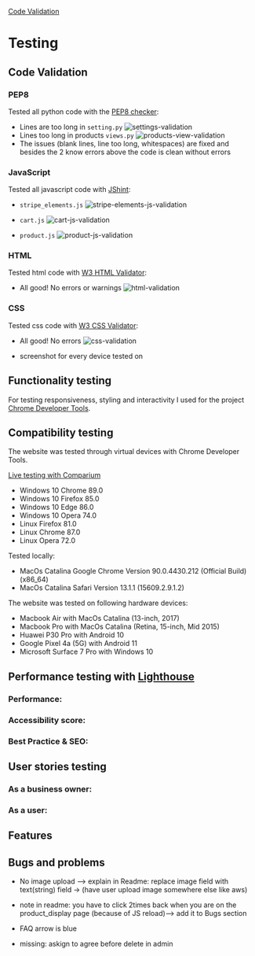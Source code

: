 [Code Validation](#code-validation)

# Testing

## Code Validation
### PEP8
Tested all python code with the [PEP8 checker](http://pep8online.com/):
- Lines are too long in `setting.py`
![settings-validation](readme-files/code-validation/settings-validation.png)
- Lines too long in products `views.py`
![products-view-validation](readme-files/code-validation/products-view-validation.png)
- The issues (blank lines, line too long, whitespaces) are fixed and besides the 2 know errors above the code is clean without errors

### JavaScript
Tested all javascript code with [JShint](https://jshint.com/):
- `stripe_elements.js`
![stripe-elements-js-validation](readme-files/code-validation/stripe-elements-js-validation.png)

- `cart.js`
![cart-js-validation](readme-files/code-validation/cart-js-validation.png)

- `product.js`
![product-js-validation](readme-files/code-validation/product-js-validation.png)

### HTML
Tested html code with [W3 HTML Validator](https://validator.w3.org/): 
- All good! No errors or warnings
![html-validation](readme-files/code-validation/html-validation.png)

### CSS
Tested css code with [W3 CSS Validator](https://jigsaw.w3.org/css-validator/): 
- All good! No errors
![css-validation](readme-files/code-validation/css-validation.png)







- screenshot for every device tested on

## Functionality testing
For testing responsiveness, styling and interactivity I used for the project [Chrome Developer Tools](https://developers.google.com/web/tools/chrome-devtools).

## Compatibility testing
The website was tested through virtual devices with Chrome Developer Tools.

[Live testing with Comparium](https://front.comparium.app/livetesting)
- Windows 10 Chrome 89.0
- Windows 10 Firefox 85.0
- Windows 10 Edge 86.0
- Windows 10 Opera 74.0
- Linux Firefox 81.0
- Linux Chrome 87.0
- Linux Opera 72.0

Tested locally: 
- MacOs Catalina Google Chrome Version 90.0.4430.212 (Official Build) (x86_64)
- MacOs Catalina Safari Version 13.1.1 (15609.2.9.1.2)

The website was tested on following hardware devices:
- Macbook Air with MacOs Catalina (13-inch, 2017)
- Macbook Pro with MacOs Catalina (Retina, 15-inch, Mid 2015)
- Huawei P30 Pro with Android 10
- Google Pixel 4a (5G) with Android 11
- Microsoft Surface 7 Pro with Windows 10


## Performance testing with [Lighthouse](https://developers.google.com/web/tools/lighthouse)
### Performance:

### Accessibility score:

### Best Practice & SEO:


## User stories testing
### As a business owner:

### As a user:

## Features



## Bugs and problems
- No image upload --> explain in Readme: replace image field with text(string) field -> (have user upload image somewhere else like aws)

- note in readme: you have to click 2times back when you are on the product_display page (because of JS reload)--> add it to Bugs section

- FAQ arrow is blue

- missing: askign to agree before delete in admin

### 

